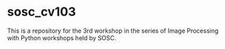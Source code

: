 # sosc_cv103
This is a repository for the 3rd workshop in the series of Image Processing with Python workshops held by SOSC.

